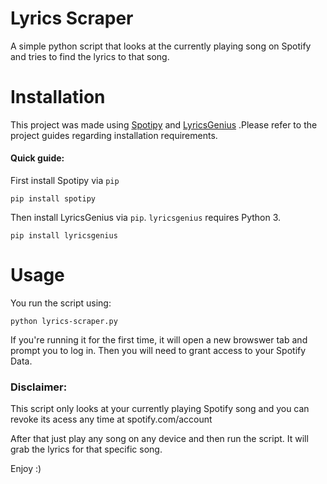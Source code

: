 # Lyrics Scraper 
A simple python script that looks at the currently playing song on Spotify and tries to find the lyrics to that song.

# Installation
This project was made using [Spotipy](https://github.com/plamere/spotipy) and [LyricsGenius](https://github.com/johnwmillr/LyricsGenius)
.Please refer to the project guides regarding installation requirements.

#### Quick guide:
First install Spotipy via `pip`
```
pip install spotipy
```

Then install LyricsGenius via `pip`. `lyricsgenius` requires Python 3.
```
pip install lyricsgenius
```


# Usage
You run the script using:
```
python lyrics-scraper.py
```
If you're running it for the first time, it will open a new browswer tab and prompt you to log in.
Then you will need to grant access to your Spotify Data. 

### Disclaimer:
This script only looks at your currently playing Spotify song and you can revoke its acess any time at spotify.com/account

After that just play any song on any device and then run the script. It will grab the lyrics for that specific song. 

Enjoy :)

